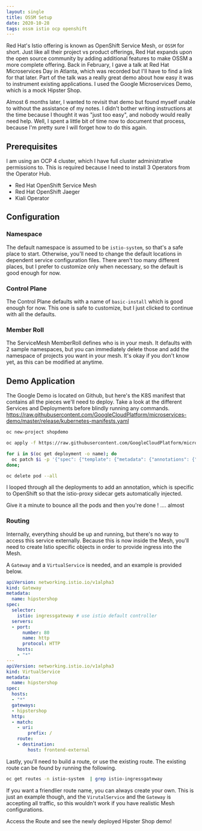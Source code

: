 ```yaml
---
layout: single
title: OSSM Setup
date: 2020-10-28
tags: ossm istio ocp openshift
---
```


Red Hat's Istio offering is known as OpenShift Service Mesh, or `OSSM` for short.  Just like all their project vs product offerings, Red Hat expands upon the open source community by adding additional features to make OSSM a more complete offering.  Back in February, I gave a talk at Red Hat Microservices Day in Atlanta, which was recorded but I'll have to find a link for that later.  Part of the talk was a really great demo about how easy it was to instrument existing applications.  I used the Google Microservices Demo, which is a mock Hipster Shop.

Almost 6 months later, I wanted to revisit that demo but found myself unable to without the assistance of my notes.  I didn't bother writing instructions at the time because I thought it was "just too easy", and nobody would really need help.  Well, I spent a little bit of time now to document that process, because I'm pretty sure I will forget how to do this again.


## Prerequisites

I am using an OCP 4 cluster, which I have full cluster administrative permissions to.  This is required because I need to install 3 Operators from the Operator Hub.

- Red Hat OpenShift Service Mesh
- Red Hat OpenShift Jaeger
- Kiali Operator


## Configuration

### Namespace
The default namespace is assumed to be `istio-system`, so that's a safe place to start.  Otherwise, you'll need to change the default locations in dependent service configuration files.  There aren't too many different places, but I prefer to customize only when necessary, so the default is good enough for now.

### Control Plane
The Control Plane defaults with a name of `basic-install` which is good enough for now.  This one is safe to customize, but I just clicked to continue with all the defaults.

### Member Roll
The ServiceMesh MemberRoll defines who is in your mesh.  It defaults with 2 sample namespaces, but you can immediately delete those and add the namespace of projects you want in your mesh.  It's okay if you don't know yet, as this can be modified at anytime.


## Demo Application
The Google Demo is located on Github, but here's the K8S manifest that contains all the pieces we'll need to deploy.  Take a look at the different Services and Deployments before blindly running any commands.
https://raw.githubusercontent.com/GoogleCloudPlatform/microservices-demo/master/release/kubernetes-manifests.yaml



```bash
oc new-project shopdemo

oc apply -f https://raw.githubusercontent.com/GoogleCloudPlatform/microservices-demo/master/release/kubernetes-manifests.yaml

for i in $(oc get deployment -o name); do
  oc patch $i -p '{"spec": {"template": {"metadata": {"annotations": {"sidecar.istio.io/inject": "true"}}}}}';
done;

oc delete pod --all
```

I looped through all the deployments to add an annotation, which is specific to OpenShift so that the istio-proxy sidecar gets automatically injected.

Give it a minute to bounce all the pods and then you're done ! .... almost


### Routing

Internally, everything should be up and running, but there's no way to access this service externally.  Because this is now inside the Mesh, you'll need to create Istio specific objects in order to provide ingress into the Mesh.


A `Gateway` and a `VirtualService` is needed, and an example is provided below.
```yaml
apiVersion: networking.istio.io/v1alpha3
kind: Gateway
metadata:
  name: hipstershop
spec:
  selector:
    istio: ingressgateway # use istio default controller
  servers:
  - port:
      number: 80
      name: http
      protocol: HTTP
    hosts:
    - "*"
---
apiVersion: networking.istio.io/v1alpha3
kind: VirtualService
metadata:
  name: hipstershop
spec:
  hosts:
  - "*"
  gateways:
  - hipstershop
  http:
  - match:
    - uri:
        prefix: /
    route:
    - destination:
        host: frontend-external
```

Lastly, you'll need to build a route, or use the existing route.  The existing route can be found by running the following.

```bash
oc get routes -n istio-system  | grep istio-ingressgateway
```

If you want a friendlier route name, you can always create your own.  This is just an example though, and the `VirutalService` and the `Gateway` is accepting all traffic, so this wouldn't work if you have realistic Mesh configurations.

Access the Route and see the newly deployed Hipster Shop demo!
